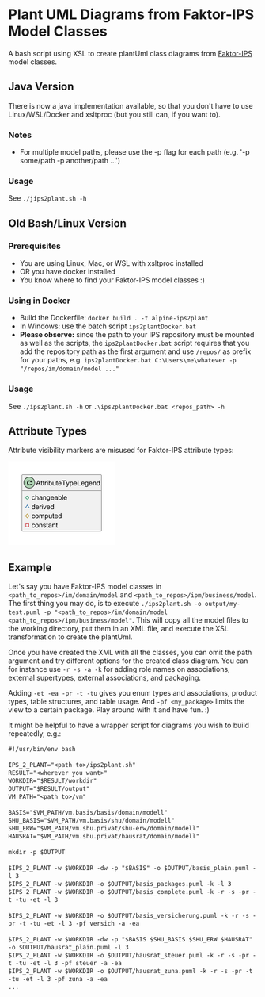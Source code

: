 # Plant UML Diagrams from Faktor-IPS Model Classes

A bash script using XSL to create plantUml class diagrams from [Faktor-IPS](https://github.com/faktorips) model classes.

## Java Version

There is now a java implementation available, so that you don't have to use Linux/WSL/Docker and xsltproc 
(but you still can, if you want to). 

### Notes
* For multiple model paths, please use the -p flag for each path (e.g. '-p some/path -p another/path ...')  

### Usage
See `./jips2plant.sh -h`

## Old Bash/Linux Version

### Prerequisites
* You are using Linux, Mac, or WSL with xsltproc installed 
* OR you have docker installed
* You know where to find your Faktor-IPS model classes :)

### Using in Docker
* Build the Dockerfile:  `docker build . -t alpine-ips2plant`
* In Windows: use the batch script `ips2plantDocker.bat`
* **Please observe:** since the path to your IPS repository must be mounted as well as the scripts, the `ips2plantDocker.bat` script requires that you add the repository path as the first argument and use `/repos/` as prefix for your paths, e.g. `ips2plantDocker.bat C:\Users\me\whatever -p "/repos/im/domain/model ..."`

### Usage
See `./ips2plant.sh -h` or `.\ips2plantDocker.bat <repos_path> -h`

## Attribute Types
Attribute visibility markers are misused for Faktor-IPS attribute types:

![Attribute Type Legend](docu/attr_type_legend.png)

## Example
Let's say you have Faktor-IPS model classes in `<path_to_repos>/im/domain/model` and `<path_to_repos>/ipm/business/model`.
The first thing you may do, is to execute `./ips2plant.sh -o output/my-test.puml -p "<path_to_repos>/im/domain/model <path_to_repos>/ipm/business/model"`. 
This will copy all the model files to the working directory, put them in an XML file, and execute the XSL transformation to create the plantUml. 

Once you have created the XML with all the classes, you can omit the path argument and try different options for the created class diagram. You can for instance use `-r -s -a -k` for adding role names on associations, external supertypes, external associations, and packaging. 

Adding `-et -ea -pr -t -tu` gives you enum types and associations, product types, table structures, and table usage. And `-pf <my_package>` limits the view to a certain package. Play around with it and have fun. :)

It might be helpful to have a wrapper script for diagrams you wish to build repeatedly, e.g.:
```
#!/usr/bin/env bash

IPS_2_PLANT="<path to>/ips2plant.sh"
RESULT="<wherever you want>"
WORKDIR="$RESULT/workdir"
OUTPUT="$RESULT/output"
VM_PATH="<path to>/vm"

BASIS="$VM_PATH/vm.basis/basis/domain/modell"
SHU_BASIS="$VM_PATH/vm.basis/shu/domain/modell"
SHU_ERW="$VM_PATH/vm.shu.privat/shu-erw/domain/modell"
HAUSRAT="$VM_PATH/vm.shu.privat/hausrat/domain/modell"

mkdir -p $OUTPUT

$IPS_2_PLANT -w $WORKDIR -dw -p "$BASIS" -o $OUTPUT/basis_plain.puml -l 3
$IPS_2_PLANT -w $WORKDIR -o $OUTPUT/basis_packages.puml -k -l 3
$IPS_2_PLANT -w $WORKDIR -o $OUTPUT/basis_complete.puml -k -r -s -pr -t -tu -et -l 3

$IPS_2_PLANT -w $WORKDIR -o $OUTPUT/basis_versicherung.puml -k -r -s -pr -t -tu -et -l 3 -pf versich -a -ea

$IPS_2_PLANT -w $WORKDIR -dw -p "$BASIS $SHU_BASIS $SHU_ERW $HAUSRAT" -o $OUTPUT/hausrat_plain.puml -l 3
$IPS_2_PLANT -w $WORKDIR -o $OUTPUT/hausrat_steuer.puml -k -r -s -pr -t -tu -et -l 3 -pf steuer -a -ea
$IPS_2_PLANT -w $WORKDIR -o $OUTPUT/hausrat_zuna.puml -k -r -s -pr -t -tu -et -l 3 -pf zuna -a -ea
...
```
